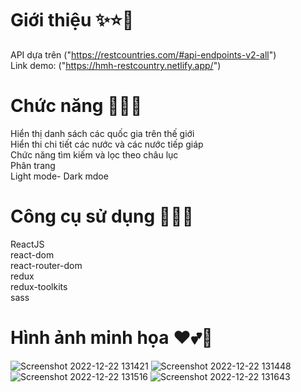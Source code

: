# Giới thiệu ✨⭐🌟

API dựa trên ("https://restcountries.com/#api-endpoints-v2-all") <br>
Link demo: ("https://hmh-restcountry.netlify.app/") <br>

# Chức năng 🌈🔥💧

Hiển thị danh sách các quốc gia trên thế giới <br>
Hiển thi chi tiết các nước và các nước tiếp giáp<br>
Chức năng tìm kiếm và lọc theo châu lục <br>
Phân trang <br>
Light mode- Dark mdoe<br>

# Công cụ sử dụng 🎊🎉🎆
ReactJS <br>
react-dom <br>
react-router-dom <br>
redux <br> 
redux-toolkits <br> 
sass <br>


# Hình ảnh minh họa ❤💕💖

![Screenshot 2022-12-22 131421](https://user-images.githubusercontent.com/67829285/209069523-e0c293f3-a9bd-4d6a-9bfb-2aa3e5265c4e.png)
![Screenshot 2022-12-22 131448](https://user-images.githubusercontent.com/67829285/209069580-c6835930-3426-4a30-a13e-58ef33b8386a.png)
![Screenshot 2022-12-22 131516](https://user-images.githubusercontent.com/67829285/209069644-72400234-56c9-49fc-8b2b-377115d3c365.png)
![Screenshot 2022-12-22 131643](https://user-images.githubusercontent.com/67829285/209069702-c9b95696-c907-455f-8707-1127b0b0abb4.png)
